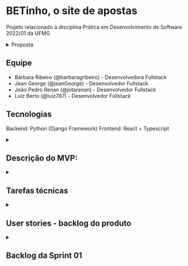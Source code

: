 # BETinho, o site de apostas

Projeto relacionado à disciplina Prática em Desenvolvimento de Software 2022/01 da UFMG
<details>

  <summary>Proposta </summary>

Inspirado em plataformas como o [bet365](https://pt.wikipedia.org/wiki/Bet365) e o [sportsBet](https://en.wikipedia.org/wiki/Sportsbet), a equipe desenvolverá um site que permite aos seus usuários realizarem apostas online. O nosso site permitirá o cadastro de cenários de aposta (e.g.: cadastrar um cenário referente a um jogo entre Cruzeiro e Atlético) e registrar as apostas de usuários (e.g: apostar $50 que o Cruzeiro será vencedor). Além disso, cuidará do cálculo das chances e prêmios envolvidos nas apostas.

O site **não** realizará sorteios. Ele apenas permitirá apostas.
</details>

## Equipe

- Bárbara Ribeiro (@barbaragribeiro) - Desenvolvedora Fullstack
- Jean George (@jeanGeorge) - Desenvolvedor Fullstack
- João Pedro Renan (@jotarenan) - Desenvolvedor Fullstack
- Luiz Berto (@luiz787) - Desenvolvedor Fullstack

## Tecnologias

Backend: Python (Django Framework)
Frontend: React + Typescript

<details>
  <summary>
    <h2>Descrição do MVP:</h2>
  </summary>
  
  O MVP do BETinho visa validar se é possível e se há interesse em utilizar o meio virtual para se realizar apostas. A nossa hipótese é de que essa demanda existe, pois apostas são uma forma de diversão e entretenimento constante na sociedade, e formas de acesso ao ambiente virtual tornaram-se ubíquas. 
  
  Para isso, tomaremos as principais características encontradas em sistemas de apostas tradicionais e as reproduziremos em um site. Os tradicionais clubes de apostas em partidas esportivas, como futebol e corridas de cavalos, são a nossa principal referência.
  
  De forma simplificada, o nosso MVP permitirá aos usuários apostarem créditos virtuais no que acreditam que será o resultado de um evento. Ele irá calcular, com base no volume de apostas, qual é o resultado mais esperado pelos apostadores e balanceará o prêmio de acordo com isso. Em outras palavras, o BETinho buscará premiar melhor aqueles que correrem mais risco.
  
  Por exemplo: imagine que o evento seja um jogo do Atlético contra Cruzeiro. Se a maioria das apostas indicar uma vitória do Atlético, aqueles que apostarem no time receberão um prêmio menor caso este ganhe do que aqueles que apostarem no Cruzeiro, caso a vitória seja cruzeirense. 
  
</details>

<details>
  <summary>
    <h2>Tarefas técnicas</h2>
  </summary>
  
Front-end
- Gerar Dockerfile para o front-end e incluir no docker-compose (Jean)
- Gerar projeto base React (João Pedro)
- Instalar e configurar extensões do VSCode (João Pedro)

Back-end
- Configurar Dockerfile de Python e incluir no docker-compose (Bárbara)
- Configurar django (Bárbara)

Banco de dados
- Incluir MySQL no docker-compose (Luiz)
  
</details>

<details>
  <summary>
    <h2>User stories - backlog do produto</h2>
  </summary>  
  
  ### Listagem de eventos

- **Como** usuário do BETinho
- **Quero** ver a listagem dos eventos disponíveis para aposta
- **Para** verificar eventos de interesse e escolher eventos para realizar apostas.

### Detalhes do evento

- **Como** usuário do BETinho
- **Quero** poder visualizar detalhes de um evento específico como data, hora, local, participantes envolvidos e _odds_
- **Para** me informar acerca do evento, saber qual o retorno potencial de uma aposta e decidir se vou ou não apostar (e em qual resultado).

### Apostar

- **Como** usuário do BETinho
- **Quero** poder apostar em um resultado de um evento
- **Para** obter retorno financeiro _fictício_ caso o resultado se concretize.

### Cadastro de eventos

- **Como** administrador do BETinho
- **Quero** poder cadastrar novos eventos
- **Para** permitir que os usuários do BETinho consigam fazer apostas nesses eventos.

### Edição e deleção de eventos

- **Como** administrador do BETinho
- **Quero** poder editar e deletar eventos
- **Para** poder adaptar a plataforma à mudanças externas (ex.: cancelamento de jogo, mudança de horário), e dessa manter a qualidade do conteúdo do BETinho.

### Cálculo de odds

- **Como** administrador do BETinho
- **Quero** que o sistema calcule automaticamente as _odds_ de cada possível resultado de um evento, baseado na proporção de apostas em cada resultado
- **Para** que os usuários saibam o potencial de ganho em cada possível resultado de um evento, e para que isso não tenha que ser feito manualmente pelos administradores do BETinho.

### Atualização de resultados de eventos

- **Como** administrador do BETinho
- **Quero** que o sistema permita lançar o resultado de um evento
- **Para** que o evento seja encerrado e o pagamento para os vencedores possa ser feito.

### Pagamento aos vencedores

- **Como** usuário do BETinho
- **Quero** que o sistema realize o pagamento para os vencedores de forma automática quando um evento for encerrado (resultado lançado)
- **Para** que eu possa desfrutar dos meus gains 💪 🤑

### Cadastro, edição e deleção de conta

- **Como** usuário do BETinho
- **Quero** que o sistema permita criar uma conta, editar o perfil e deletar a conta
- **Para** que eu possa utilizar o sistema de forma autenticada e ter controle sob meus dados.

### Agrupamento/filtragem de eventos por categoria

- **Como** usuário do BETinho
- **Quero** que o sistema agrupe eventos em categorias (ex.: Futebol, Fórmula 1, Basquete)
- **Para** que eu possa visualizar e achar os eventos do meu interesse com maior facilidade.

### Cadastro, edição e deleção de categorias

- **Como** administrador do BETinho
- **Quero** que o sistema possibilite cadastrar, editar e deletar categorias
- **Para** que as categorias de eventos possam ser mantidas pelos administradores.
  
</details>

<details>
  <summary>
    <h2>Backlog da Sprint 01</h2>
  </summary>
  
  A sprint 1 contemplará as seguintes histórias do backlog do produto:
  
  - Listagem de eventos
  - Detalhes do evento
  - Apostar
  - Cadastro de eventos
  - Cálculo de odds
  
</details>
